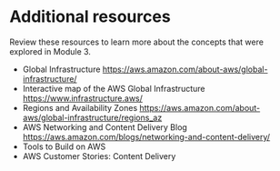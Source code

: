 # Additional resources
Review these resources to learn more about the concepts that were explored in Module 3.

* Global Infrastructure https://aws.amazon.com/about-aws/global-infrastructure/
* Interactive map of the AWS Global Infrastructure https://www.infrastructure.aws/
* Regions and Availability Zones https://aws.amazon.com/about-aws/global-infrastructure/regions_az
* AWS Networking and Content Delivery Blog https://aws.amazon.com/blogs/networking-and-content-delivery/
* Tools to Build on AWS
* AWS Customer Stories: Content Delivery
